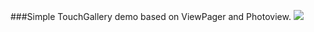 ###Simple TouchGallery demo based on ViewPager and Photoview.
![](http://7xla0x.com1.z0.glb.clouddn.com/picjarvan_180x320.gif)